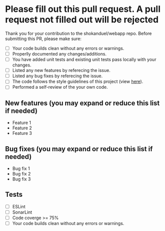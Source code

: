 # Please fill out this pull request. A pull request not filled out will be rejected

Thank you for your contribution to the shokanduel/webapp repo.
Before submitting this PR, please make sure:

- [ ] Your code builds clean without any errors or warnings.
- [ ] Properlly documented any changes/additions.
- [ ] You have added unit tests and existing unit tests pass locally with your changes.
- [ ] Listed any new features by referecing the issue.
- [ ] Listed any bug fixes by referecing the issue.
- [ ] The code follows the style guidelines of this project (view [here](https://github.com/shokanduel/webapp/blob/master/CONTRIBUTING.md)).
- [ ] Performed a self-review of the your own code.

## New features (you may expand or reduce this list if needed)

- Feature 1
- Feature 2
- Feature 3

## Bug fixes (you may expand or reduce this list if needed)

- Bug fix 1
- Bug fix 2
- Bug fix 3

## Tests

- [ ] ESLint
- [ ] SonarLint
- [ ] Code coverge >= 75%
- [ ] Your code builds clean without any errors or warnings.
